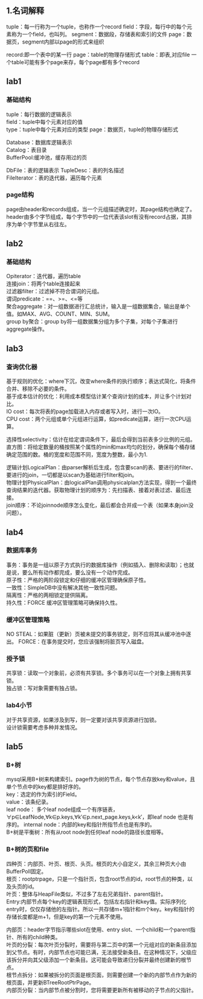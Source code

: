 ## 1.名词解释
tuple：每一行称为一个tuple，也称作一个record
field：字段，每行中的每个元素称为一个field，也叫列。
segment：数据段，存储表和索引的文件
page：数据页，segment内部以page的形式来组织

record:即一个表中的某一行
page：table的物理存储形式
table：即表,对应file
一个table可能有多个page来存，每个page都有多个record

## lab1
### 基础结构
tuple：每行数据的逻辑表示  
field：tuple中每个元素对应的值  
type：tuple中每个元素对应的类型 
page：数据页，tuple的物理存储形式
  
Database：数据库逻辑表示  
Catalog：表目录  
BufferPool:缓冲池，缓存用过的页
  
DbFile：表的逻辑表示
TupleDesc：表的列名描述  
FileIterator：表的迭代器，遍历每个元素

### page结构
page由header和records组成，当一个元组描述确定时，其page结构也确定了。  
header由多个字节组成，每个字节中的一位代表该slot有没有record占据，其排序为单个字节里从右往左。  

## lab2
### 基础结构  
Opiterator：迭代器，遍历table  
连接join：将两个table连接起来  
过滤器filter：过滤掉不符合谓词的元组。  
谓词predicate：==、>=、<=等  
聚合aggregate：对一组数据进行汇总统计，输入是一组数据集合，输出是单个值。如MAX、AVG、COUNT、MIN、SUM。  
group by聚合：group by将一组数据集分组为多个子集，对每个子集进行aggregate操作。

## lab3
### 查询优化器
基于规则的优化：where下沉，改变where条件的执行顺序；表达式简化，将条件合并、移除不必要的条件。  
基于成本估计的优化：利用成本模型估计某个查询计划的成本，并让多个计划对比。  
IO cost：每次将表的page加载进入内存或者写入时，进行一次IO。  
CPU cost：两个元组或单个元组进行运算，如predicate运算，进行一次CPU运算。  

选择性selectivity：估计在给定谓词条件下，最后会得到当前表多少比例的元组。  
直方图：将给定数量的桶按照某个属性的min和max均匀的划分，确保每个桶存储确定范围的数。桶的宽度和范围不同，宽度为整数，最小为1.  

逻辑计划LogicalPlan：由parser解析后生成，包含要scan的表、要进行的filter、要进行的join，一切都是以scan为基础进行filter和join。  
物理计划PhysicalPlan：由logicalPlan调用physicalplan方法实现，得到一个最终查询结果的迭代器。获取物理计划的顺序为：先扫描表、接着对表过滤、最后连接。  
join顺序：不论joinnode顺序怎么变化，最后都会合并成一个表（如果本身join没问题）。  

## lab4
### 数据库事务
事务：事务是一组以原子方式执行的数据库操作（例如插入、删除和读取）；也就是说，要么所有动作都完成，要么没有一个动作完成。  
原子性：严格的两阶段锁定和仔细的缓冲区管理确保原子性。  
一致性：SimpleDB中没有解决其他一致性问题。  
隔离性：严格的两相锁定提供隔离。  
持久性：FORCE 缓冲区管理策略可确保持久性。  

### 缓冲区管理策略
NO STEAL：如果脏（更新）页被未提交的事务锁定，则不应将其从缓冲池中逐出。
FORCE：在事务提交时，您应该强制将脏页写入磁盘。 

### 授予锁
共享锁：读取一个对象前，必须有共享锁。多个事务可以在一个对象上拥有共享锁。  
独占锁：写对象需要有独占锁。  

### lab4小节
对于共享资源，如果涉及到写，则一定要对该共享资源进行加锁。  
设计锁需要考虑多种并发情况。  

## lab5
### B+树
mysql采用B+树来构建索引。page作为树的节点，每个节点存放key和value，且单个节点中的key都是排好序的。  
key：选定的作为索引的Field。  
value：该条纪录。  
leaf node： 多个leaf node组成一个有序链表， ∀p∈LeafNode,∀k∈p.keys,∀k′∈p.next_page.keys,k<k′，即leaf node 也是有序的。
internal node：内部的key和指针所指节点也是有序的。  
B+树是平衡树：所有从root node到任何leaf node的路径长度相等。  

### B+树的页和file
四种页：内部页、叶页、根页、头页。根页的大小自定义，其余三种页大小由BufferPoll固定。  
根页：rootptrpage，只是一个指针页，包含root节点的id，root节点的种类，以及头页的id。  
叶页：整体与HeapFile类似，不过多了左右兄弟指针、parent指针。  
Entry:内部节点每个key的逻辑表现形式，包括左右指针和key值。实际序列化entry时，仅仅存储他的左指针。所以一共存储m+1指针和m个key。key和指针的存储长度都是m+1，但是key的第一个元素不使用。  


内部页：header字节指示哪些slot在使用、entry slot、一个child和一个parent指针、所有的child种类。  
叶页的分裂：每次叶页分裂时，需要将与第二页中的第一个元组对应的新条目添加到父节点。有时，内部节点也可能已满，无法接受新条目。在这种情况下，父级应该拆分并向其父级添加一个新条目。这可能会导致递归分裂并最终创建新的根节点。  
根节点拆分：如果被拆分的页面是根页面，则需要创建一个新的内部节点作为新的根页面，并更新BTreeRootPtrPage。  
内部页分裂：当内部节点被分割时，您将需要更新所有被移动的子节点的父指针。  



















